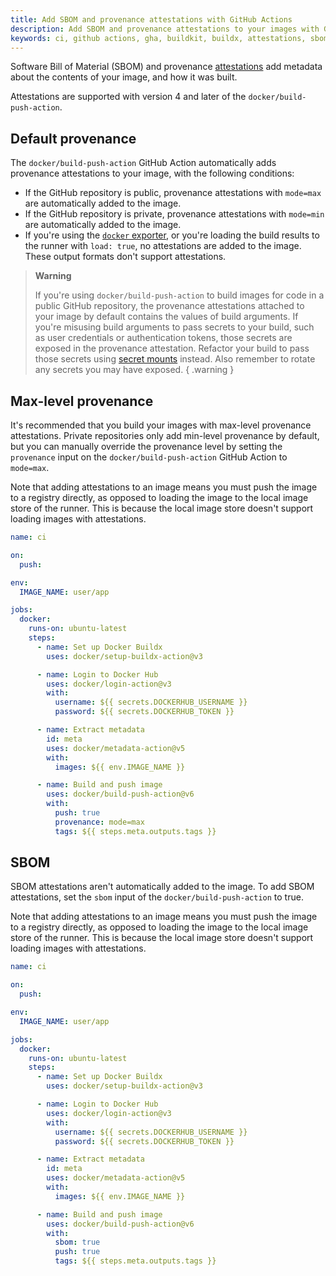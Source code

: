 ```yaml
---
title: Add SBOM and provenance attestations with GitHub Actions
description: Add SBOM and provenance attestations to your images with GitHub Actions
keywords: ci, github actions, gha, buildkit, buildx, attestations, sbom, provenance, slsa
---
```


Software Bill of Material (SBOM) and provenance
[attestations](../../attestations/_index.md) add metadata about the contents of
your image, and how it was built.

Attestations are supported with version 4 and later of the
`docker/build-push-action`.

## Default provenance

The `docker/build-push-action` GitHub Action automatically adds provenance
attestations to your image, with the following conditions:

- If the GitHub repository is public, provenance attestations with `mode=max`
  are automatically added to the image.
- If the GitHub repository is private, provenance attestations with `mode=min`
  are automatically added to the image.
- If you're using the [`docker` exporter](../../exporters/oci-docker.md), or
  you're loading the build results to the runner with `load: true`, no
  attestations are added to the image. These output formats don't support
  attestations.

> **Warning**
>
> If you're using `docker/build-push-action` to build images for code in a
> public GitHub repository, the provenance attestations attached to your image
> by default contains the values of build arguments. If you're misusing build
> arguments to pass secrets to your build, such as user credentials or
> authentication tokens, those secrets are exposed in the provenance
> attestation. Refactor your build to pass those secrets using
> [secret mounts](../../../reference/cli/docker/buildx/build.md#secret)
> instead. Also remember to rotate any secrets you may have exposed.
{ .warning }

## Max-level provenance

It's recommended that you build your images with max-level provenance
attestations. Private repositories only add min-level provenance by default,
but you can manually override the provenance level by setting the `provenance`
input on the `docker/build-push-action` GitHub Action to `mode=max`.

Note that adding attestations to an image means you must push the image to a
registry directly, as opposed to loading the image to the local image store of
the runner. This is because the local image store doesn't support loading
images with attestations.

```yaml
name: ci

on:
  push:

env:
  IMAGE_NAME: user/app

jobs:
  docker:
    runs-on: ubuntu-latest
    steps:
      - name: Set up Docker Buildx
        uses: docker/setup-buildx-action@v3

      - name: Login to Docker Hub
        uses: docker/login-action@v3
        with:
          username: ${{ secrets.DOCKERHUB_USERNAME }}
          password: ${{ secrets.DOCKERHUB_TOKEN }}

      - name: Extract metadata
        id: meta
        uses: docker/metadata-action@v5
        with:
          images: ${{ env.IMAGE_NAME }}

      - name: Build and push image
        uses: docker/build-push-action@v6
        with:
          push: true
          provenance: mode=max
          tags: ${{ steps.meta.outputs.tags }}
```

## SBOM

SBOM attestations aren't automatically added to the image. To add SBOM
attestations, set the `sbom` input of the `docker/build-push-action` to true.

Note that adding attestations to an image means you must push the image to a
registry directly, as opposed to loading the image to the local image store of
the runner. This is because the local image store doesn't support loading
images with attestations.

```yaml
name: ci

on:
  push:

env:
  IMAGE_NAME: user/app

jobs:
  docker:
    runs-on: ubuntu-latest
    steps:
      - name: Set up Docker Buildx
        uses: docker/setup-buildx-action@v3

      - name: Login to Docker Hub
        uses: docker/login-action@v3
        with:
          username: ${{ secrets.DOCKERHUB_USERNAME }}
          password: ${{ secrets.DOCKERHUB_TOKEN }}

      - name: Extract metadata
        id: meta
        uses: docker/metadata-action@v5
        with:
          images: ${{ env.IMAGE_NAME }}

      - name: Build and push image
        uses: docker/build-push-action@v6
        with:
          sbom: true
          push: true
          tags: ${{ steps.meta.outputs.tags }}
```
